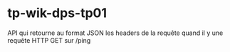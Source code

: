# tp-wik-dps-tp01
API qui retourne au format JSON les headers de la requête quand il y une requête HTTP GET sur /ping

